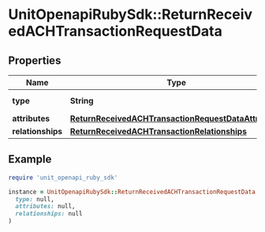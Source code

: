 # UnitOpenapiRubySdk::ReturnReceivedACHTransactionRequestData

## Properties

| Name | Type | Description | Notes |
| ---- | ---- | ----------- | ----- |
| **type** | **String** |  | [default to &#39;atmTransaction&#39;] |
| **attributes** | [**ReturnReceivedACHTransactionRequestDataAttributes**](ReturnReceivedACHTransactionRequestDataAttributes.md) |  |  |
| **relationships** | [**ReturnReceivedACHTransactionRelationships**](ReturnReceivedACHTransactionRelationships.md) |  |  |

## Example

```ruby
require 'unit_openapi_ruby_sdk'

instance = UnitOpenapiRubySdk::ReturnReceivedACHTransactionRequestData.new(
  type: null,
  attributes: null,
  relationships: null
)
```

